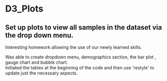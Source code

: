 # D3_Plots

## Set up plots to view all samples in the dataset via the drop down menu.  

Interesting homework allowing the use of our newly learned skills.   

Was able to create dropdown menu, demographics section, the bar plot , gauge chart and bubble chart.  
Initiated the tables at the beginning of the code and then use 'restyle' to update just the necessary aspects.



